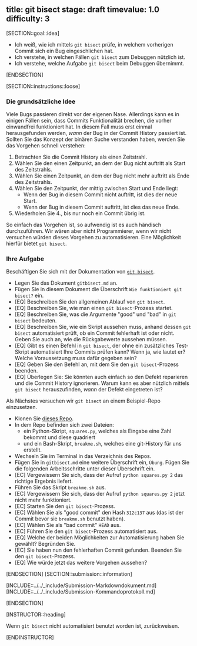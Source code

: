 title: git bisect
stage: draft
timevalue: 1.0
difficulty: 3
---
[SECTION::goal::idea]

- Ich weiß, wie ich mittels `git bisect` prüfe, in welchem vorherigen Commit sich ein Bug eingeschlichen hat.
- Ich verstehe, in welchen Fällen `git bisect` zum Debuggen nützlich ist.
- Ich verstehe, welche Aufgabe `git bisect` beim Debuggen übernimmt.

[ENDSECTION]

[SECTION::instructions::loose]

### Die grundsätzliche Idee

Viele Bugs passieren direkt vor der eigenen Nase.
Allerdings kann es in einigen Fällen sein, dass Commits Funktionalität brechen, die vorher einwandfrei funktioniert hat.
In diesem Fall muss erst einmal herausgefunden werden, _wann_ der Bug in der Commit History passiert ist.
Sollten Sie das Konzept der binären Suche verstanden haben, werden Sie das Vorgehen schnell verstehen:

1. Betrachten Sie die Commit History als einen Zeitstrahl.
2. Wählen Sie den einen Zeitpunkt, an dem der Bug nicht auftritt als Start des Zeitstrahls.
3. Wählen Sie einen Zeitpunkt, an dem der Bug nicht mehr auftritt als Ende des Zeitstrahls. 
4. Wählen Sie den Zeitpunkt, der mittig zwischen Start und Ende liegt:
    - Wenn der Bug in diesem Commit nicht auftritt, ist dies der neue Start.
    - Wenn der Bug in diesem Commit auftritt, ist dies das neue Ende.
5. Wiederholen Sie 4., bis nur noch ein Commit übrig ist.

So einfach das Vorgehen ist, so aufwendig ist es auch händisch durchzuführen.
Wir wären aber nicht Programmierer, wenn wir nicht versuchen würden dieses Vorgehen zu automatisieren.
Eine Möglichkeit hierfür bietet `git bisect`.

### Ihre Aufgabe

Beschäftigen Sie sich mit der Dokumentation von [`git bisect`](https://git-scm.com/docs/git-bisect).

- Legen Sie das Dokument `gitbisect.md` an.
- Fügen Sie in diesem Dokument die Überschrift `Wie funktioniert git bisect?` ein.
- [EQ] Beschreiben Sie den allgemeinen Ablauf von `git bisect`.
- [EQ] Beschreiben Sie, wie man einen `git bisect`-Prozess startet.
- [EQ] Beschreiben Sie, was die Argumente "good" und "bad" in `git bisect` bedeuten.
- [EQ] Beschreiben Sie, wie ein Skript aussehen muss, anhand dessen `git bisect` automatisiert prüft, 
  ob ein Commit fehlerhaft ist oder nicht. Geben Sie auch an, wie die Rückgabewerte aussehen müssen. 
- [EQ] Gibt es einen Befehl in `git bisect`, der ohne ein zusätzliches Test-Skript automatisiert
  Ihre Commits prüfen kann?
  Wenn ja, wie lautet er?
  Welche Voraussetzung muss dafür gegeben sein?
- [EQ] Geben Sie den Befehl an, mit dem Sie den `git bisect`-Prozess beenden.
- [EQ] Überlegen Sie: Sie könnten auch einfach so den Defekt reparieren und die Commit History 
  ignorieren.
  Warum kann es aber nützlich mittels `git bisect` herauszufinden, *wann* der Defekt eingetreten ist?

Als Nächstes versuchen wir `git bisect` an einem Beispiel-Repo einzusetzen.

- Klonen Sie [dieses Repo](https://github.com/takluyver/bisect-demo).
- In dem Repo befinden sich zwei Dateien:
  - ein Python-Skript, `squares.py`, welches als Eingabe eine Zahl bekommt und diese quadriert
  - und ein Bash-Skript, `breakme.sh`, welches eine git-History für uns erstellt.
- Wechseln Sie im Terminal in das Verzeichnis des Repos.
- Fügen Sie in `gitbisect.md` eine weitere Überschrift ein, `Übung`.
  Fügen Sie die folgenden Arbeitsschritte unter dieser Überschrift ein.
- [EC] Vergewissern Sie sich, dass der Aufruf `python squares.py 2` das richtige Ergebnis liefert.
- Führen Sie das Skript `breakme.sh` aus. 
- [EC] Vergewissern Sie sich, dass der Aufruf `python squares.py 2` jetzt nicht mehr funktioniert.
- [EC] Starten Sie den `git bisect`-Prozess.
- [EC] Wählen Sie als "good commit" den Hash `312c137` aus (das ist der Commit bevor sie 
  `breakme.sh` benutzt haben).
- [EC] Wählen Sie als "bad commit" `HEAD` aus.
- [EC] Führen Sie den `git bisect`-Prozess automatisiert aus.
- [EQ] Welche der beiden Möglichkeiten zur Automatisierung haben Sie gewählt? Begründen Sie.
- [EC] Sie haben nun den fehlerhaften Commit gefunden.
  Beenden Sie den `git bisect`-Prozess.
- [EQ] Wie würde jetzt das weitere Vorgehen aussehen?

[ENDSECTION]
[SECTION::submission::information]

[INCLUDE::../../_include/Submission-Markdowndokument.md]
[INCLUDE::../../_include/Submission-Kommandoprotokoll.md]

[ENDSECTION]

[INSTRUCTOR::heading]

Wenn `git bisect` nicht automatisiert benutzt worden ist, zurückweisen.

[ENDINSTRUCTOR]
